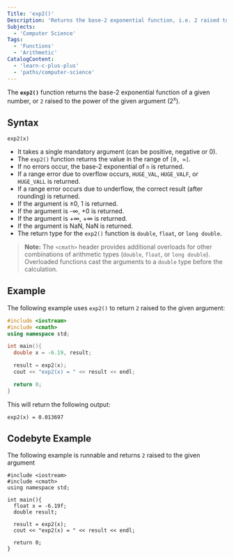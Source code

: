 ```yaml
---
Title: 'exp2()'
Description: 'Returns the base-2 exponential function, i.e. 2 raised to the given argument.'
Subjects:
  - 'Computer Science'
Tags:
  - 'Functions'
  - 'Arithmetic'
CatalogContent:
  - 'learn-c-plus-plus'
  - 'paths/computer-science'
---
```


The **`exp2()`** function returns the base-2 exponential function of a given number, or `2` raised to the power of the given argument (2<sup>x</sup>).

## Syntax

```pseudo
exp2(x)
```

 - It takes a single mandatory argument (can be positive, negative or 0).
 - The `exp2()` function returns the value in the range of `[0, ∞]`.
 - If no errors occur, the base-2 exponential of `n` is returned.
 - If a range error due to overflow occurs, `HUGE_VAL`, `HUGE_VALF`, or `HUGE_VALL` is returned.
 - If a range error occurs due to underflow, the correct result (after rounding) is returned.
 - If the argument is ±0, 1 is returned.
 - If the argument is -∞, +0 is returned.
 - If the argument is +∞, +∞ is returned.
 - If the argument is NaN, NaN is returned.
 - The return type for the `exp2()` function is `double`, `float`, or `long double`.

> **Note:** The `<cmath>` header provides additional overloads for other combinations of arithmetic types (`double`, `float`, or `long double`). Overloaded functions cast the arguments to a `double` type before the calculation.

## Example

The following example uses `exp2()` to return `2` raised to the given argument:

```cpp
#include <iostream>
#include <cmath>
using namespace std;

int main(){
  double x = -6.19, result;

  result = exp2(x);
  cout << "exp2(x) = " << result << endl;

  return 0;
}
```

This will return the following output:

```shell
exp2(x) = 0.013697
```

## Codebyte Example

The following example is runnable and returns `2` raised to the given argument

```codebyte/cpp
#include <iostream>
#include <cmath>
using namespace std;

int main(){
  float x = -6.19f;
  double result;

  result = exp2(x);
  cout << "exp2(x) = " << result << endl;

  return 0;
}
```